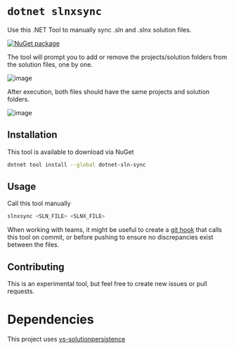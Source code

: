 # `dotnet slnxsync`

Use this .NET Tool to manually sync .sln and .slnx solution files.

[![NuGet package](https://img.shields.io/nuget/v/dotnet-sln-sync.svg)](https://nuget.org/packages/dotnet-sln-sync)

The tool will prompt you to add or remove the projects/solution folders from the solution files, one by one.

![image](https://github.com/user-attachments/assets/e30554cf-203b-45f4-9e71-397a437c2ac9)

After execution, both files should have the same projects and solution folders.

![image](https://github.com/user-attachments/assets/3af596d7-e092-44cb-a980-8010cbb67777)

## Installation
This tool is available to download via NuGet
```bash
dotnet tool install --global dotnet-sln-sync
```

## Usage
Call this tool manually
```bash
slnxsync <SLN_FILE> <SLNX_FILE>
```

When working with teams, it might be useful to create a [git hook](https://git-scm.com/docs/githooks) that calls this tool on commit, or before pushing to ensure no discrepancies exist between the files. 

## Contributing
This is an experimental tool, but feel free to create new issues or pull requests. 


# Dependencies
This project uses [vs-solutionpersistence](https://github.com/microsoft/vs-solutionpersistence)
